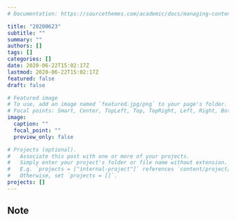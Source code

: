 ```yaml
---
# Documentation: https://sourcethemes.com/academic/docs/managing-content/

title: "20200623"
subtitle: ""
summary: ""
authors: []
tags: []
categories: []
date: 2020-06-22T15:02:17Z
lastmod: 2020-06-22T15:02:17Z
featured: false
draft: false

# Featured image
# To use, add an image named `featured.jpg/png` to your page's folder.
# Focal points: Smart, Center, TopLeft, Top, TopRight, Left, Right, BottomLeft, Bottom, BottomRight.
image:
  caption: ""
  focal_point: ""
  preview_only: false

# Projects (optional).
#   Associate this post with one or more of your projects.
#   Simply enter your project's folder or file name without extension.
#   E.g. `projects = ["internal-project"]` references `content/project/deep-learning/index.md`.
#   Otherwise, set `projects = []`.
projects: []
---
```


## Note

